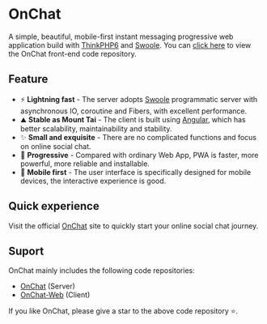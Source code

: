 # OnChat

A simple, beautiful, mobile-first instant messaging progressive web application build with [ThinkPHP6](https://github.com/top-think/framework) and [Swoole](https://github.com/swoole/swoole-src).
You can [click here](https://github.com/HyperLife1119/OnChat-Web) to view the OnChat front-end code repository.

## Feature

- ⚡️ **Lightning fast** - The server adopts [Swoole](https://www.swoole.co.uk/) programmatic server with asynchronous IO, coroutine and Fibers, with excellent performance.
- ⛰ **Stable as Mount Tai** - The client is built using [Angular](https://angular.io/), which has better scalability, maintainability and stability.
- ✨ **Small and exquisite** - There are no complicated functions and focus on online social chat.
- 🌌 **Progressive** - Compared with ordinary Web App, PWA is faster, more powerful, more reliable and installable.
- 📲 **Mobile first** - The user interface is specifically designed for mobile devices, the interactive experience is good.

## Quick experience

Visit the official [OnChat](https://chat.hypergo.net) site to quickly start your online social chat journey.

## Suport

OnChat mainly includes the following code repositories:

- [OnChat](https://github.com/HyperLife1119/OnChat) (Server)
- [OnChat-Web](https://github.com/HyperLife1119/OnChat-Web) (Client)

If you like OnChat, please give a star to the above code repository ⭐.